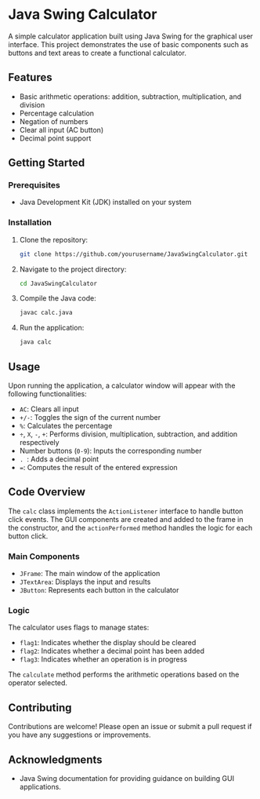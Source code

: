 # Java Swing Calculator

A simple calculator application built using Java Swing for the graphical user interface. This project demonstrates the use of basic components such as buttons and text areas to create a functional calculator.

## Features

- Basic arithmetic operations: addition, subtraction, multiplication, and division
- Percentage calculation
- Negation of numbers
- Clear all input (AC button)
- Decimal point support

## Getting Started

### Prerequisites

- Java Development Kit (JDK) installed on your system

### Installation

1. Clone the repository:
    ```bash
    git clone https://github.com/yourusername/JavaSwingCalculator.git
    ```
2. Navigate to the project directory:
    ```bash
    cd JavaSwingCalculator
    ```
3. Compile the Java code:
    ```bash
    javac calc.java
    ```
4. Run the application:
    ```bash
    java calc
    ```

## Usage

Upon running the application, a calculator window will appear with the following functionalities:

- `AC`: Clears all input
- `+/-`: Toggles the sign of the current number
- `%`: Calculates the percentage
- `÷`, `X`, `-`, `+`: Performs division, multiplication, subtraction, and addition respectively
- Number buttons (`0-9`): Inputs the corresponding number
- `. `: Adds a decimal point
- `=`: Computes the result of the entered expression

## Code Overview

The `calc` class implements the `ActionListener` interface to handle button click events. The GUI components are created and added to the frame in the constructor, and the `actionPerformed` method handles the logic for each button click.

### Main Components

- `JFrame`: The main window of the application
- `JTextArea`: Displays the input and results
- `JButton`: Represents each button in the calculator

### Logic

The calculator uses flags to manage states:
- `flag1`: Indicates whether the display should be cleared
- `flag2`: Indicates whether a decimal point has been added
- `flag3`: Indicates whether an operation is in progress

The `calculate` method performs the arithmetic operations based on the operator selected.

## Contributing

Contributions are welcome! Please open an issue or submit a pull request if you have any suggestions or improvements.

## Acknowledgments

- Java Swing documentation for providing guidance on building GUI applications.
